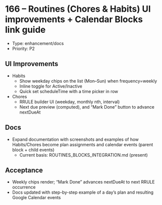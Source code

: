 # 166 – Routines (Chores & Habits) UI improvements + Calendar Blocks link guide

- Type: enhancement/docs
- Priority: P2

## UI Improvements
- Habits
  - Show weekday chips on the list (Mon–Sun) when frequency=weekly
  - Inline toggle for Active/Inactive
  - Quick set scheduleTime with a time picker in row
- Chores
  - RRULE builder UI (weekday, monthly nth, interval)
  - Next due preview (computed), and “Mark Done” button to advance nextDueAt

## Docs
- Expand documentation with screenshots and examples of how Habits/Chores become plan assignments and calendar events (parent block + child events)
  - Current basis: ROUTINES_BLOCKS_INTEGRATION.md (present)

## Acceptance
- Weekly chips render; “Mark Done” advances nextDueAt to next RRULE occurrence
- Docs updated with step-by-step example of a day’s plan and resulting Google Calendar events

